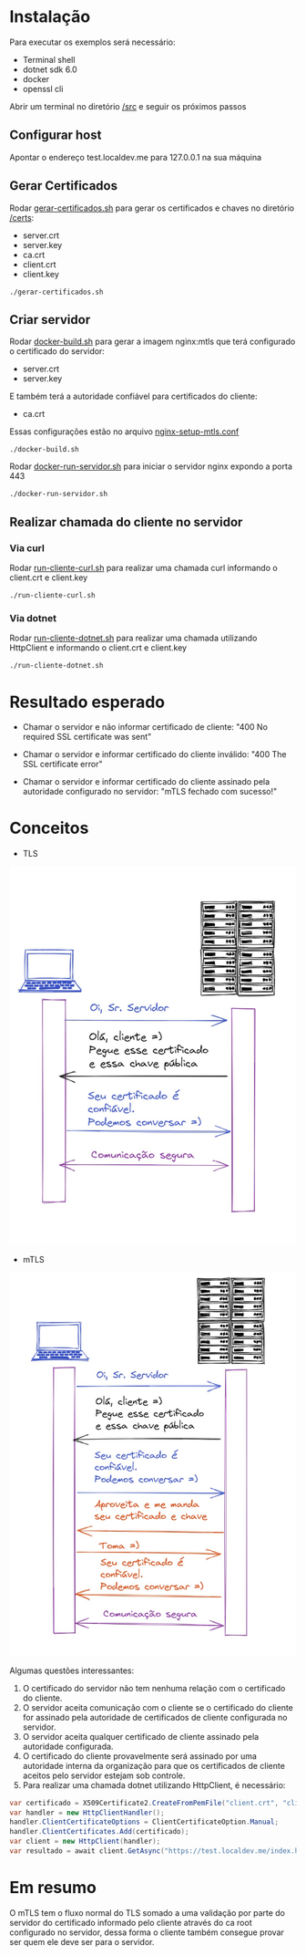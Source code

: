# Instalação

Para executar os exemplos será necessário:
- Terminal shell
- dotnet sdk 6.0
- docker
- openssl cli

Abrir um terminal no diretório [/src](https://github.com/willsbctm/mtls-teste/tree/main/src) e seguir os próximos passos

## Configurar host

Apontar o endereço test.localdev.me para 127.0.0.1 na sua máquina

## Gerar Certificados

Rodar [gerar-certificados.sh](https://github.com/willsbctm/mtls-teste/blob/main/src/gerar-certificados.sh) para gerar os certificados e chaves no diretório [/certs](https://github.com/willsbctm/mtls-teste/tree/main/src/certs):
- server.crt
- server.key
- ca.crt
- client.crt
- client.key

```
./gerar-certificados.sh
```

## Criar servidor

Rodar [docker-build.sh](https://github.com/willsbctm/mtls-teste/blob/main/src/docker-build.sh) para gerar a imagem nginx:mtls que terá configurado o certificado do servidor:
- server.crt
- server.key

E também terá a autoridade confiável para certificados do cliente:
- ca.crt

Essas configurações estão no arquivo [nginx-setup-mtls.conf](https://github.com/willsbctm/mtls-teste/blob/main/src/nginx/nginx-setup-mtls.conf)
```
./docker-build.sh
```

Rodar [docker-run-servidor.sh](https://github.com/willsbctm/mtls-teste/blob/main/src/docker-run-servidor.sh) para iniciar o servidor nginx expondo a porta 443
```
./docker-run-servidor.sh
```

## Realizar chamada do cliente no servidor

### Via curl
Rodar [run-cliente-curl.sh](https://github.com/willsbctm/mtls-teste/blob/main/src/run-cliente-curl.sh) para realizar uma chamada curl informando o client.crt e client.key
```
./run-cliente-curl.sh
```

### Via dotnet
Rodar [run-cliente-dotnet.sh](https://github.com/willsbctm/mtls-teste/blob/main/src/run-cliente-dotnet.sh) para realizar uma chamada utilizando HttpClient e informando o client.crt e client.key
```
./run-cliente-dotnet.sh
```

# Resultado esperado

- Chamar o servidor e não informar certificado de cliente:
"400 No required SSL certificate was sent"

- Chamar o servidor e informar certificado do cliente inválido:
"400 The SSL certificate error"

- Chamar o servidor e informar certificado do cliente assinado pela autoridade configurado no servidor:
"mTLS fechado com sucesso!"

# Conceitos


- TLS

![desenho tls](imagens/tls.jpg "desenho tls")

- mTLS

![desenho tls](imagens/mtls.jpg "desenho tls")

Algumas questões interessantes:
1) O certificado do servidor não tem nenhuma relação com o certificado do cliente.
2) O servidor aceita comunicação com o cliente se o certificado do cliente for assinado pela autoridade de certificados de cliente configurada no servidor.
3) O servidor aceita qualquer certificado de cliente assinado pela autoridade configurada.
4) O certificado do cliente provavelmente será assinado por uma autoridade interna da organização para que os certificados de cliente aceitos pelo servidor estejam sob controle.
5) Para realizar uma chamada dotnet utilizando HttpClient, é necessário:
```c#
var certificado = X509Certificate2.CreateFromPemFile("client.crt", "client.key");
var handler = new HttpClientHandler();
handler.ClientCertificateOptions = ClientCertificateOption.Manual;
handler.ClientCertificates.Add(certificado);
var client = new HttpClient(handler);
var resultado = await client.GetAsync("https://test.localdev.me/index.html");
```


# Em resumo
O mTLS tem o fluxo normal do TLS somado a uma validação por parte do servidor do certificado informado pelo cliente através do ca root configurado no servidor, dessa forma o cliente também consegue provar ser quem ele deve ser para o servidor.